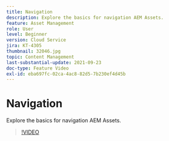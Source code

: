```yaml
---
title: Navigation
description: Explore the basics for navigation AEM Assets.
feature: Asset Management
role: User
level: Beginner
version: Cloud Service
jira: KT-4305
thumbnail: 32046.jpg
topic: Content Management
last-substantial-update: 2021-09-23
doc-type: Feature Video
exl-id: eba697fc-02ca-4ac8-82d5-7b230ef4d45b
---
```

# Navigation

Explore the basics for navigation AEM Assets.

>[!VIDEO](https://video.tv.adobe.com/v/32046?quality=12&learn=on)
